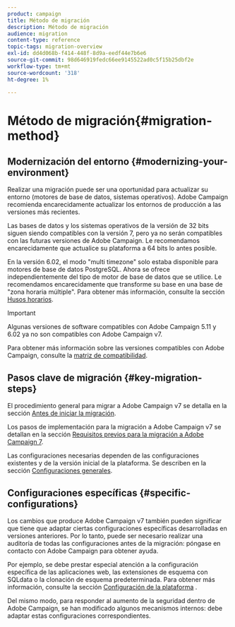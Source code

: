 ```yaml
---
product: campaign
title: Método de migración
description: Método de migración
audience: migration
content-type: reference
topic-tags: migration-overview
exl-id: dd4d068b-f414-448f-8d9a-eedf44e7b6e6
source-git-commit: 98d646919fedc66ee9145522ad0c5f15b25dbf2e
workflow-type: tm+mt
source-wordcount: '318'
ht-degree: 1%

---
```


# Método de migración{#migration-method}

## Modernización del entorno {#modernizing-your-environment}

Realizar una migración puede ser una oportunidad para actualizar su entorno (motores de base de datos, sistemas operativos). Adobe Campaign recomienda encarecidamente actualizar los entornos de producción a las versiones más recientes.

Las bases de datos y los sistemas operativos de la versión de 32 bits siguen siendo compatibles con la versión 7, pero ya no serán compatibles con las futuras versiones de Adobe Campaign. Le recomendamos encarecidamente que actualice su plataforma a 64 bits lo antes posible.

En la versión 6.02, el modo &quot;multi timezone&quot; solo estaba disponible para motores de base de datos PostgreSQL. Ahora se ofrece independientemente del tipo de motor de base de datos que se utilice. Le recomendamos encarecidamente que transforme su base en una base de &quot;zona horaria múltiple&quot;. Para obtener más información, consulte la sección [Husos horarios](../../migration/using/general-configurations.md#time-zones).

>[!IMPORTANT]
>
>Algunas versiones de software compatibles con Adobe Campaign 5.11 y 6.02 ya no son compatibles con Adobe Campaign v7.
>
>Para obtener más información sobre las versiones compatibles con Adobe Campaign, consulte la [matriz de compatibilidad](../../rn/using/compatibility-matrix.md).

## Pasos clave de migración {#key-migration-steps}

El procedimiento general para migrar a Adobe Campaign v7 se detalla en la sección [Antes de iniciar la migración](../../migration/using/before-starting-migration.md).

Los pasos de implementación para la migración a Adobe Campaign v7 se detallan en la sección [Requisitos previos para la migración a Adobe Campaign 7](../../migration/using/prerequisites-for-migration-to-adobe-campaign-7.md).

Las configuraciones necesarias dependen de las configuraciones existentes y de la versión inicial de la plataforma. Se describen en la sección [Configuraciones generales](../../migration/using/general-configurations.md).

## Configuraciones específicas {#specific-configurations}

Los cambios que produce Adobe Campaign v7 también pueden significar que tiene que adaptar ciertas configuraciones específicas desarrolladas en versiones anteriores. Por lo tanto, puede ser necesario realizar una auditoría de todas las configuraciones antes de la migración: póngase en contacto con Adobe Campaign para obtener ayuda.

Por ejemplo, se debe prestar especial atención a la configuración específica de las aplicaciones web, las extensiones de esquema con SQLdata o la clonación de esquema predeterminada. Para obtener más información, consulte la sección [Configuración de la plataforma](../../migration/using/configuring-your-platform.md) .

Del mismo modo, para responder al aumento de la seguridad dentro de Adobe Campaign, se han modificado algunos mecanismos internos: debe adaptar estas configuraciones correspondientes.
